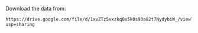 Download the data from:
~~~
https://drive.google.com/file/d/1xvZTz5vxzkq0x5k0s93a82t7NydybiW_/view?usp=sharing
~~~

